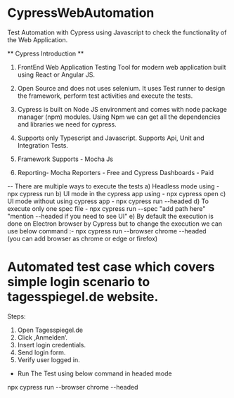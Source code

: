 # CypressWebAutomation
Test Automation with Cypress using Javascript to check the functionality of the Web Application.

** Cypress Introduction **

1) FrontEnd Web Application Testing Tool for modern web application built using React or Angular JS.

2) Open Source and does not uses selenium. It uses Test runner to design the framework, perform test activities and execute the tests.

3) Cypress is built on Node JS environment and comes with node package manager (npm) modules. Using Npm we can get all the dependencies and libraries we need for cypress.

4) Supports only Typescript and Javascript. Supports Api, Unit and Integration Tests.

5) Framework Supports - Mocha Js 

6) Reporting- Mocha Reporters - Free and Cypress Dashboards - Paid

-- There are multiple ways to execute the tests
a) Headless mode using - npx cypress run
b) UI mode in the cypress app using - npx cypress open
c) UI mode without using cypress app - npx cypress run --headed
d) To execute only one spec file - npx cypress run --spec "add path here" "mention --headed if you need to see UI"
e) By default the execution is done on Electron browser by Cypress but to change the execution we can use below command :-  npx cypress run --browser chrome --headed  
(you can add browser as chrome or edge or firefox)

# Automated test case which covers simple login scenario to tagesspiegel.de website.

Steps:

1. Open Tagesspiegel.de
2. Click ‚Anmelden‘.
3. Insert login credentials.
4. Send login form.
5. Verify user logged in.

- Run The Test using below command in headed mode

npx cypress run --browser chrome --headed




